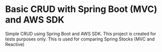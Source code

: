 # Basic CRUD with Spring Boot (MVC) and AWS SDK

Simple CRUD using Spring Boot and AWS SDK. This project is
created for tests purposes only. This is used for comparing
Spring Stocks (MVC and Reactive)